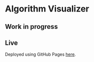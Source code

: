 # Algorithm Visualizer

## Work in progress



## Live

Deployed using GitHub Pages [here](https://bernatfogarasi.github.io/algorithm-visualizer/).
